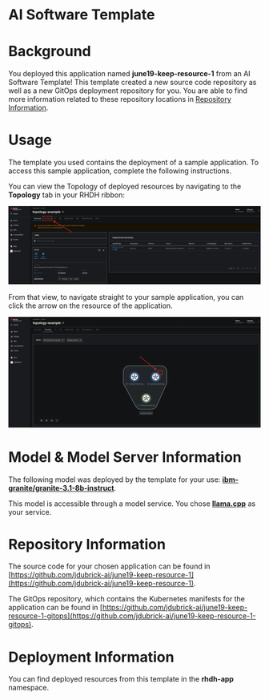 # AI Software Template

# Background

You deployed this application named **june19-keep-resource-1** from an AI Software Template! This template created a new source code repository as well as a new GitOps deployment repository for you. You are able to find more information related to these repository locations in [Repository Information](#repository-information).

# Usage

The template you used contains the deployment of a sample application. To access this sample application, complete the following instructions.

You can view the Topology of deployed resources by navigating to the **Topology** tab in your RHDH ribbon:

![Topology Ribbon](./images/topology-ribbon.png)

From that view, to navigate straight to your sample application, you can click the arrow on the resource of the application.

![Topology View Application Link](./images/topology-app-link.png)

# Model & Model Server Information
The following model was deployed by the template for your use: **[ibm-granite/granite-3.1-8b-instruct](https://huggingface.co/ibm-granite/granite-3.1-8b-instruct)**.

This model is accessible through a model service. You chose **[llama.cpp]( https://github.com/redhat-ai-dev/developer-images/tree/main/model-servers/llamacpp_python/0.3.8)** as your service.

# Repository Information

The source code for your chosen application can be found in [https://github.com/jdubrick-ai/june19-keep-resource-1](https://github.com/jdubrick-ai/june19-keep-resource-1).

The GitOps repository, which contains the Kubernetes manifests for the application can be found in 
[https://github.com/jdubrick-ai/june19-keep-resource-1-gitops](https://github.com/jdubrick-ai/june19-keep-resource-1-gitops). 

# Deployment Information

You can find deployed resources from this template in the **rhdh-app** namespace.
